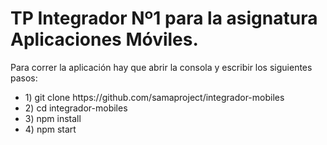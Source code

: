 <h1>TP Integrador Nº1 para la asignatura Aplicaciones Móviles.</h1>

<p>Para correr la aplicación hay que abrir la consola y escribir los siguientes pasos:<p>
  <ul>
    <li>1) git clone https://github.com/samaproject/integrador-mobiles</li>
    <li>2) cd integrador-mobiles</li>
    <li>3) npm install</li>
    <li>4) npm start</li>
  </ul>

